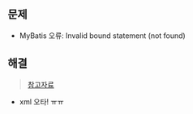 ## 문제
- MyBatis 오류: Invalid bound statement (not found)

## 해결
> [참고자료](https://madplay.github.io/post/mybatis-invalid-bound-statement-not-found-error)
- xml 오타! ㅠㅠ
